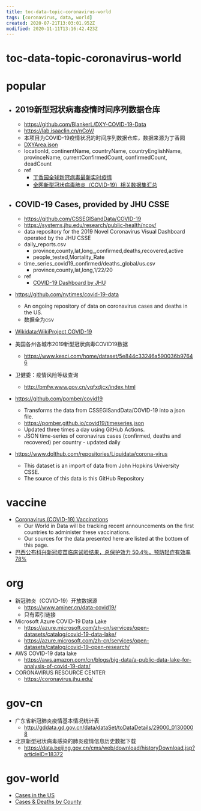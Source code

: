```yaml
---
title: toc-data-topic-coronavirus-world
tags: [coronavirus, data, world]
created: 2020-07-21T13:03:01.952Z
modified: 2020-11-11T13:16:42.423Z
---
```


# toc-data-topic-coronavirus-world

# popular

- ## 2019新型冠状病毒疫情时间序列数据仓库
  - https://github.com/BlankerL/DXY-COVID-19-Data
  - https://lab.isaaclin.cn/nCoV/
  - 本项目为COVID-19疫情状况的时间序列数据仓库，数据来源为丁香园
  - [DXYArea.json](https://github.com/BlankerL/DXY-COVID-19-Data/blob/master/json/DXYArea.json)
  - locationId, continentName, countryName, countryEnglishName, provinceName, currentConfirmedCount, confirmedCount, deadCount
  - ref
    - [丁香园全球新冠病毒最新实时疫情](https://ncov.dxy.cn/ncovh5/view/pneumonia)
    - [全网新型冠状病毒肺炎（COVID-19）相关数据集汇总](https://zhuanlan.zhihu.com/p/127958191)

- ## COVID-19 Cases, provided by JHU CSSE
  - https://github.com/CSSEGISandData/COVID-19
  - https://systems.jhu.edu/research/public-health/ncov/
  - data repository for the 2019 Novel Coronavirus Visual Dashboard operated by the JHU CSSE
  - daily_reports.csv
    - province,county,lat,long_,confirmed,deaths,recovered,active
    - people_tested,Mortality_Rate
  - time_series_covid19_confirmed/deaths_global/us.csv
    - province,county,lat,long,1/22/20
  - ref
    - [COVID-19 Dashboard by JHU](https://www.arcgis.com/apps/opsdashboard/index.html#/bda7594740fd40299423467b48e9ecf6)

- https://github.com/nytimes/covid-19-data
  - An ongoing repository of data on coronavirus cases and deaths in the US.
  - 数据全为csv

- [Wikidata:WikiProject COVID-19](https://www.wikidata.org/wiki/Wikidata:WikiProject_COVID-19)

- 美国各州各城市2019新型冠状病毒COVID19数据
  - https://www.kesci.com/home/dataset/5e844c33246a590036b97646

- 卫健委：疫情风险等级查询
  - http://bmfw.www.gov.cn/yqfxdjcx/index.html

- https://github.com/pomber/covid19
  - Transforms the data from CSSEGISandData/COVID-19 into a json file. 
  - https://pomber.github.io/covid19/timeseries.json
  - Updated three times a day using GitHub Actions.
  - JSON time-series of coronavirus cases (confirmed, deaths and recovered) per country - updated daily

- https://www.dolthub.com/repositories/Liquidata/corona-virus
  - This dataset is an import of data from John Hopkins University CSSE. 
  - The source of this data is this GitHub Repository
# vaccine
- [Coronavirus (COVID-19) Vaccinations](https://ourworldindata.org/covid-vaccinations)
  - Our World in Data will be tracking recent announcements on the first countries to administer these vaccinations. 
  - Our sources for the data presented here are listed at the bottom of this page.
- [巴西公布科兴新冠疫苗临床试验结果，总保护效力 50.4％，预防轻症有效率78%](https://www.zhihu.com/question/438378660)
# org
- 新冠肺炎（COVID-19）开放数据源
  - https://www.aminer.cn/data-covid19/
  - 只有索引链接
- Microsoft Azure COVID-19 Data Lake
  - https://azure.microsoft.com/zh-cn/services/open-datasets/catalog/covid-19-data-lake/
  - https://azure.microsoft.com/zh-cn/services/open-datasets/catalog/covid-19-open-research/
- AWS COVID-19 data lake
  - https://aws.amazon.com/cn/blogs/big-data/a-public-data-lake-for-analysis-of-covid-19-data/
- CORONAVIRUS RESOURCE CENTER
  - https://coronavirus.jhu.edu/
# gov-cn
- 广东省新冠肺炎疫情基本情况统计表
  - http://gddata.gd.gov.cn/data/dataSet/toDataDetails/29000_01300008
- 北京新型冠状病毒感染的肺炎疫情信息历史数据下载
  - https://data.beijing.gov.cn/cms/web/download/historyDownload.jsp?articleID=18372
# gov-world
- [Cases in the US](https://www.cdc.gov/coronavirus/2019-ncov/cases-updates/cases-in-us.html)
- [Cases & Deaths by County](https://www.cdc.gov/coronavirus/2019-ncov/cases-updates/county-map.html)
